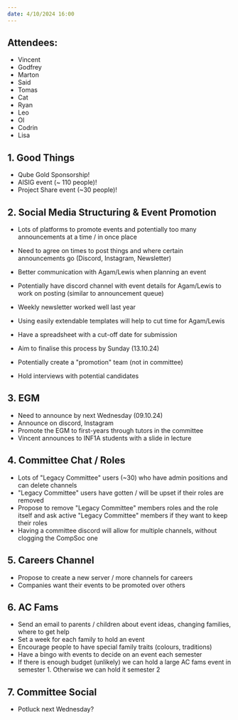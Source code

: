 ```yaml
---
date: 4/10/2024 16:00
---
```


## **Attendees:**

- Vincent
- Godfrey
- Marton
- Said
- Tomas
- Cat
- Ryan
- Leo
- Ol
- Codrin
- Lisa

## 1. **Good Things**

- Qube Gold Sponsorship!
- AISIG event (~ 110 people)!
- Project Share event (~30 people)!

## 2. **Social Media Structuring & Event Promotion**

- Lots of platforms to promote events and potentially too many announcements at a time / in once place
- Need to agree on times to post things and where certain announcements go (Discord, Instagram, Newsletter)
- Better communication with Agam/Lewis when planning an event
- Potentially have discord channel with event details for Agam/Lewis to work on posting (similar to announcement queue)
- Weekly newsletter worked well last year
- Using easily extendable templates will help to cut time for Agam/Lewis
- Have a spreadsheet with a cut-off date for submission
- Aim to finalise this process by Sunday (13.10.24)

- Potentially create a "promotion" team (not in committee)
- Hold interviews with potential candidates

## 3. **EGM**

- Need to announce by next Wednesday (09.10.24)
- Announce on discord, Instagram
- Promote the EGM to first-years through tutors in the committee
- Vincent announces to INF1A students with a slide in lecture

## 4. **Committee Chat / Roles**

- Lots of "Legacy Committee" users (~30) who have admin positions and can delete channels
- "Legacy Committee" users have gotten / will be upset if their roles are removed
- Propose to remove "Legacy Committee" members roles and the role itself and ask active "Legacy Committee" members if they want to keep their roles
- Having a committee discord will allow for multiple channels, without clogging the CompSoc one

## 5. **Careers Channel**

- Propose to create a new server / more channels for careers
- Companies want their events to be promoted over others

## 6. **AC Fams**

- Send an email to parents / children about event ideas, changing families, where to get help
- Set a week for each family to hold an event
- Encourage people to have special family traits (colours, traditions)
- Have a bingo with events to decide on an event each semester
- If there is enough budget (unlikely) we can hold a large AC fams event in semester 1. Otherwise we can hold it semester 2

## 7. **Committee Social**

- Potluck next Wednesday?
